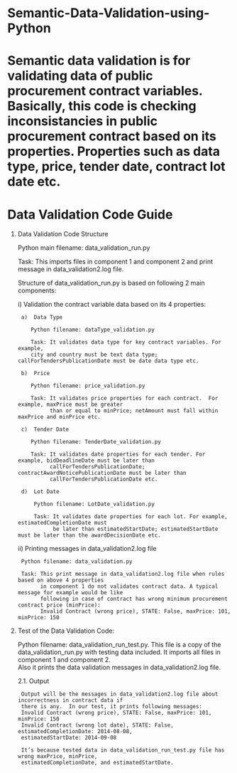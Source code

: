 # Semantic-Data-Validation-using-Python

# Semantic data validation is for validating data of public procurement contract variables. Basically, this code is checking inconsistancies in public procurement contract based on its properties. Properties such as data type, price, tender date, contract lot date etc. 

# Data Validation Code Guide

1. Data Validation Code Structure

   Python main filename: data_validation_run.py
   
   Task: This imports files in component 1 and component 2 and print message in data_validation2.log file. 

   Structure of data_validation_run.py is based on following 2 main components:

   i)	Validation the contract variable data based on its 4 properties: 

        a)	Data Type

           Python filename: dataType_validation.py
        
           Task: It validates data type for key contract variables. For example, 
           city and country must be text data type; callForTendersPublicationDate must be date data type etc.

        b)	Price

           Python filename: price_validation.py
           
           Task: It validates price properties for each contract.  For example, maxPrice must be greater 
                 than or equal to minPrice; netAmount must fall within maxPrice and minPrice etc.

        c)	Tender Date
        
           Python filename: TenderDate_validation.py
           
           Task: It validates date properties for each tender. For example, bidDeadlineDate must be later than 
                 callForTendersPublicationDate; contractAwardNoticePublicationDate must be later than    
                 callForTendersPublicationDate etc.

        d)	Lot Date
        
            Python filename: LotDate_validation.py
            
            Task: It validates date properties for each lot. For example, estimatedCompletionDate must 
                  be later than estimatedStartDate; estimatedStartDate must be later than the awardDecisionDate etc.

    ii)	Printing messages in data_validation2.log file 
    
        Python filename: data_validation.py
        
        Task: This print message in data_validation2.log file when rules based on above 4 properties 
              in component 1 do not validates contract data. A typical message for example would be like 
              following in case of contract has wrong minimum procurement contract price (minPrice):
              Invalid Contract (wrong price), STATE: False, maxPrice: 101, minPrice: 150 
              
              
  
2. Test of the Data Validation Code:
 
    Python filename: data_validation_run_test.py. This file is a copy of the data_validation_run.py with 
                     testing data included. It imports all files in component 1 and component 2.  
                     Also it prints the data validation messages in data_validation2.log file.

    2.1.	 Output
    
        Output will be the messages in data_validation2.log file about incorrectness in contract data if
        there is any.  In our test, it prints following messages:
        Invalid Contract (wrong price), STATE: False, maxPrice: 101, minPrice: 150
        Invalid Contract (wrong lot date), STATE: False, estimatedCompletionDate: 2014-08-08, 
        estimatedStartDate: 2014-09-08
        
        It’s because tested data in data_validation_run_test.py file has wrong maxPrice, minPrice,        
        estimatedCompletionDate, and estimatedStartDate.
